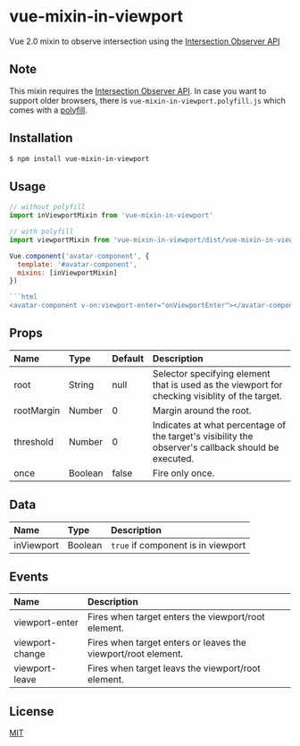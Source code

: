# vue-mixin-in-viewport
Vue 2.0 mixin to observe intersection using the [Intersection Observer API](https://developer.mozilla.org/en-US/docs/Web/API/Intersection_Observer_API)

## Note

This mixin requires the [Intersection Observer API](https://developer.mozilla.org/en-US/docs/Web/API/Intersection_Observer_API). In case you want to support older browsers, there is `vue-mixin-in-viewport.polyfill.js` which comes with a [polyfill](https://www.npmjs.com/package/intersection-observer).

## Installation

```bash
$ npm install vue-mixin-in-viewport
```

## Usage

```js
// without polyfill
import inViewportMixin from 'vue-mixin-in-viewport'

// with polyfill
import viewportMixin from 'vue-mixin-in-viewport/dist/vue-mixin-in-viewport.polyfill'

Vue.component('avatar-component', {
  template: '#avatar-component',
  mixins: [inViewportMixin]
})

```html
<avatar-component v-on:viewport-enter="onViewportEnter"></avatar-component>
```

## Props

| Name | Type | Default | Description |
| :------------- | :--------- | :--------- | :------------- |
| root | String | null | Selector specifying element that is used as the viewport for checking visiblity of the target. |
| rootMargin | Number | 0 | Margin around the root. |
| threshold | Number | 0 | Indicates at what percentage of the target's visibility the observer's callback should be executed. |
| once | Boolean | false | Fire only once. |

## Data

| Name | Type | Description |
| :------------- | :--------- | :------------- |
| inViewport | Boolean | `true` if component is in viewport |

## Events

| Name | Description |
| :------------- | :------------- |
| viewport-enter | Fires when target enters the viewport/root element. |
| viewport-change | Fires when target enters or leaves the viewport/root element. |
| viewport-leave | Fires when target leavs the viewport/root element. |

## License

[MIT](http://opensource.org/licenses/MIT)
